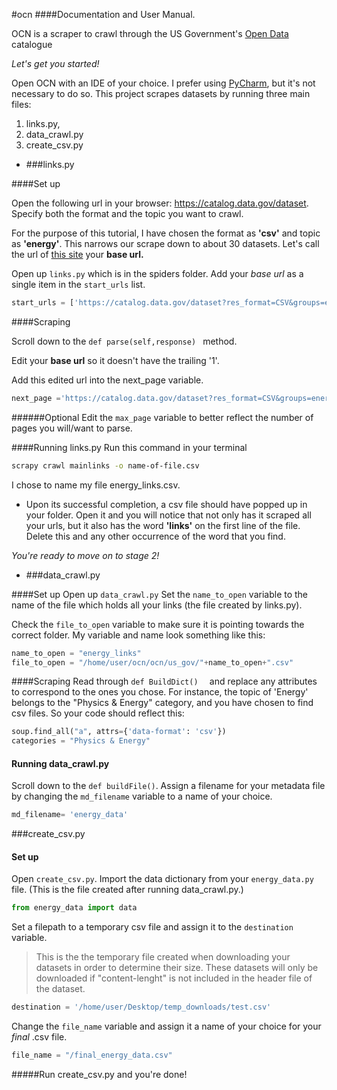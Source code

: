 #ocn
####Documentation and User Manual.

OCN is a scraper to crawl through the US Government's [Open Data](https://www.data.gov/) catalogue

_Let's get you started!_

Open OCN with an IDE of your choice. I prefer using [PyCharm](https://www.jetbrains.com/pycharm/), but it's not necessary to do so. This project scrapes datasets by running three main files: 
1. links.py,
1. data_crawl.py
1. create_csv.py

* ###links.py

####Set up

Open the following url in your browser: https://catalog.data.gov/dataset. 
Specify both the format and the topic you want to crawl. 

For the purpose of this tutorial, I have chosen the format as __'csv'__ and topic as __'energy'__. 
This narrows our scrape down to about 30 datasets. Let's call the url of [this site](https://catalog.data.gov/dataset?res_format=CSV&groups=energy9485&_vocab_category_all_limit=0&page=1 ) your **base url.**

Open up `links.py` which is in the spiders folder. 
Add your _base url_ as a single item in the `start_urls` list. 

```python
start_urls = ['https://catalog.data.gov/dataset?res_format=CSV&groups=energy9485&_vocab_category_all_limit=0&page=1']
```

####Scraping

Scroll down to the `def parse(self,response) ` method. 

Edit your **base url** so it doesn't have the trailing '1'.

Add this edited url into the next_page variable. 
```python
next_page ='https://catalog.data.gov/dataset?res_format=CSV&groups=energy9485&_vocab_category_all_limit=0&page='+str(LinkSpider.page_num)
```

######Optional
Edit the `max_page` variable to better reflect the number of pages you will/want to parse.

####Running links.py
Run this command in your terminal
``` bash
scrapy crawl mainlinks -o name-of-file.csv
```
I chose to name my file energy_links.csv. 

* Upon its successful completion, a csv file should have popped up in your folder. Open it and you will notice that not only has it scraped all your urls, but it also has the word **'links'** on the first line of the file. Delete this and any other occurrence of the word that you find.

_You're ready to move on to stage 2!_

* ###data_crawl.py

####Set up
Open up `data_crawl.py`
Set the `name_to_open` variable to the name of the file which holds all your links (the file created by links.py).

Check the `file_to_open` variable to make sure it is pointing towards the correct folder.
My variable and name look something like this:

```python
name_to_open = "energy_links"
file_to_open = "/home/user/ocn/ocn/us_gov/"+name_to_open+".csv"
```

####Scraping
Read through `def BuildDict()  ` and replace any attributes to correspond to the ones you chose. 
For instance, the topic of 'Energy' belongs to the "Physics & Energy" category, and you have chosen to find csv files. So your code should reflect this:

```python
soup.find_all("a", attrs={'data-format': 'csv'})
categories = "Physics & Energy"
```

#### Running data_crawl.py
Scroll down to the `def buildFile()`. Assign a filename for your metadata file by changing the `md_filename` variable to a name of your choice.

```python
md_filename= 'energy_data'
```
###create_csv.py

#### Set up
Open `create_csv.py`. Import the data dictionary from your `energy_data.py` file. (This is the file created after running data_crawl.py.)

```python
from energy_data import data
```

Set a filepath to a temporary csv file and assign it to the `destination` variable. 

>This is the the temporary file created when downloading your datasets in order to determine their size. These datasets will only be downloaded if "content-lenght" is not included in the header file of the dataset.

```python
destination = '/home/user/Desktop/temp_downloads/test.csv' 
```

Change the `file_name` variable and assign it a name of your choice for your _final_ .csv file.

```python
file_name = "/final_energy_data.csv"
```

#####Run create_csv.py and you're done!
